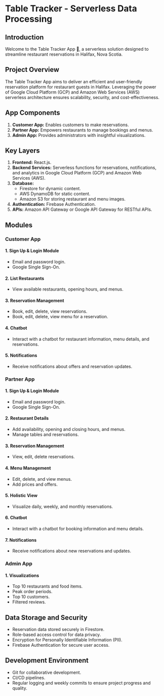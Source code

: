 # Table Tracker - Serverless Data Processing

## Introduction

Welcome to the Table Tracker App 🚀, a serverless solution designed to streamline restaurant reservations in Halifax, Nova Scotia.

## Project Overview

The Table Tracker App aims to deliver an efficient and user-friendly reservation platform for restaurant guests in Halifax. Leveraging the power of Google Cloud Platform (GCP) and Amazon Web Services (AWS) serverless architecture ensures scalability, security, and cost-effectiveness.

## App Components

1. **Customer App:** Enables customers to make reservations.
2. **Partner App:** Empowers restaurants to manage bookings and menus.
3. **Admin App:** Provides administrators with insightful visualizations.

## Key Layers

1. **Frontend:** React.js.
2. **Backend Services:** Serverless functions for reservations, notifications, and analytics in Google Cloud Platform (GCP) and Amazon Web Services (AWS).
3. **Database:**
    - Firestore for dynamic content.
    - AWS DynamoDB for static content.
    - Amazon S3 for storing restaurant and menu images.
4. **Authentication:** Firebase Authentication.
5. **APIs:** Amazon API Gateway or Google API Gateway for RESTful APIs.

## Modules

### Customer App

#### 1. Sign Up & Login Module
- Email and password login.
- Google Single Sign-On.

#### 2. List Restaurants
- View available restaurants, opening hours, and menus.

#### 3. Reservation Management
- Book, edit, delete, view reservations.
- Book, edit, delete, view menu for a reservation.

#### 4. Chatbot
- Interact with a chatbot for restaurant information, menu details, and reservations.

#### 5. Notifications
- Receive notifications about offers and reservation updates.

### Partner App

#### 1. Sign Up & Login Module
- Email and password login.
- Google Single Sign-On.

#### 2. Restaurant Details
- Add availability, opening and closing hours, and menus.
- Manage tables and reservations.

#### 3. Reservation Management
- View, edit, delete reservations.

#### 4. Menu Management
- Edit, delete, and view menus.
- Add prices and offers.

#### 5. Holistic View
- Visualize daily, weekly, and monthly reservations.

#### 6. Chatbot
- Interact with a chatbot for booking information and menu details.

#### 7. Notifications
- Receive notifications about new reservations and updates.

### Admin App

#### 1. Visualizations
- Top 10 restaurants and food items.
- Peak order periods.
- Top 10 customers.
- Filtered reviews.

## Data Storage and Security

- Reservation data stored securely in Firestore.
- Role-based access control for data privacy.
- Encryption for Personally Identifiable Information (PII).
- Firebase Authentication for secure user access.

## Development Environment

- Git for collaborative development.
- CI/CD pipelines.
- Regular logging and weekly commits to ensure project progress and quality.
